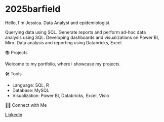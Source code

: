# 2025barfield

Hello, I'm Jessica. Data Analyst and epidemiologist.

Querying data using SQL.
Generate reports and perform ad-hoc data analysis using SQL.
Developing dashboards and visualizations on Power BI, Miro.
Data analysis and reporting using Databricks, Excel.

📚 Projects

Welcome to my portfolio, where I showcase my projects.

🛠️ Tools

- Language: SQL, R
- Database: MySQL
- Visualization: Power BI, Databricks, Excel, Visio

👋🏻 Connect with Me

[Linkedin](http://www.linkedin.com/in/jessicabarfieldmph)
